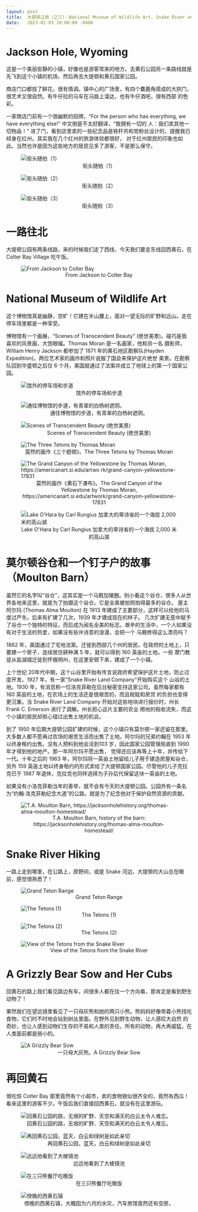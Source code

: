 ```yaml
---
layout: post
title:  大提顿之旅（之三）：National Museum of Wildlife Art, Snake River and West Yellowstone
date:   2023-02-03 10:00:00 -0400
---
```


# Jackson Hole, Wyoming

这是一个美丽安静的小镇，好像也是游客常来的地方。去黄石公园另一条路线就是先飞到这个小镇的机场，然后再去大提顿和黄石国家公园。

商店门口都挂了鲜花，很有情调。镇中心的广场里，有四个麋鹿角搭成的大拱门，很艺术又很自然。有牛仔拉的马车在马路上溜达，也有牛仔酒吧，很有西部
的色彩。

一家商店门前有一个很幽默的招牌，“For the person who has everything, we have everything else!” 中文倒是不太好翻译，“致拥有一切的
人：我们卖其他一切物品！” 进了门，看到店里卖的一些纪念品是铁杆共和党粉丝设计的，提醒我已经身在红州。其实我在几个红州的旅游体验都很好，
对于红州居民的印象也如此。当然也许是因为这些地方的居民见多了游客，不是那么保守。

<figure>
  <img src="../../../assets/images/GrandTeton-Day3/Jackson-Hole-01.jpg" alt="街头随拍（1）"/>
  <center><figcaption>街头随拍（1）</figcaption></center>
</figure>

<figure>
  <img src="../../../assets/images/GrandTeton-Day3/Jackson-Hole-02.jpg" alt="街头随拍（2）"/>
  <center><figcaption>街头随拍（2）</figcaption></center>
</figure>

<figure>
  <img src="../../../assets/images/GrandTeton-Day3/Jackson-Hole-03.jpg" alt="街头随拍（3）"/>
  <center><figcaption>街头随拍（3）</figcaption></center>
</figure>


# 一路往北

大提顿公园有两条线路，来的时候我们走了西线，今天我们要走东线回西黄石，在 Colter Bay Village 吃午饭。

<figure>
  <img src="../../../assets/images/GrandTeton-Day3/Jackson-to-Colter-Bay-Map.png" alt="From Jackson to Colter Bay"/>
  <center><figcaption>From Jackson to Colter Bay</figcaption></center>
</figure>


# National Museum of Wildlife Art

这个博物馆真是幽静，空旷！它建在半山腰上，面对一望无际的旷野和远山。走在停车场里都是一种享受。

博物馆有一个画展，“Scenes of Transcendent Beauty” (绝世美景)。碰巧是我喜欢的风景画，大饱眼福。Thomas Moran 是一名画家，他和另一名
摄影师，William Henry Jackson 都参加了 1871 年的黄石地区勘察队(Hayden Expedition)。两位艺术家的画作和照片说服了国会来保护这片绝世
美景。在勘察队回到华盛顿之后仅 6 个月，美国就通过了法案并成立了地球上的第一个国家公园。

<figure>
  <img src="../../../assets/images/GrandTeton-Day3/National-Museum-of-Wildlife-Art-01.jpg" alt="馆外的停车场和步道"/>
  <center><figcaption>馆外的停车场和步道</figcaption></center>
</figure>

<figure>
  <img src="../../../assets/images/GrandTeton-Day3/National-Museum-of-Wildlife-Art-02.jpg" alt="通往博物馆的步道，有青翠的白杨树遮阴。"/>
  <center><figcaption>通往博物馆的步道，有青翠的白杨树遮阴。</figcaption></center>
</figure>

<figure>
  <img src="../../../assets/images/GrandTeton-Day3/Transcendent-Beauty-Exhibit-01.jpg" alt="Scenes of Transcendent Beauty (绝世美景)"/>
  <center><figcaption>Scenes of Transcendent Beauty (绝世美景)</figcaption></center>
</figure>

<figure>
  <img src="../../../assets/images/GrandTeton-Day3/The-Three-Tetons.jpg" alt="The Three Tetons by Thomas Moran"/>
  <center><figcaption>莫然的画作《三个题顿》。The Three Tetons by Thomas Moran</figcaption></center>
</figure>

<figure>
  <img src="../../../assets/images/GrandTeton-Day3/Yellowstone-Fall-by-Moran.png" alt="The Grand Canyon of the Yellowstone by Thomas Moran, https://americanart.si.edu/artwo
rk/grand-canyon-yellowstone-17831"/>
  <center><figcaption>莫然的画作《黄石下瀑布》。The Grand Canyon of the Yellowstone by Thomas Moran, <br>https://americanart.si.edu/artwork/grand-canyon-yellowstone-17831</figcaption></center>
</figure>

<figure>
  <img src="../../../assets/images/GrandTeton-Day3/Lake-Ohara.jpg" alt="Lake O'Hara by Carl Rungius 加拿大的卑诗省的一个海拔 2,000 米的高山湖"/>
  <center><figcaption>Lake O'Hara by Carl Rungius 加拿大的卑诗省的一个海拔 2,000 米的高山湖</figcaption></center>
</figure>

# 莫尔顿谷仓和一个钉子户的故事（Moulton Barn）

虽然它的名字叫“谷仓”，这其实是一个马厩加猪圈。别小看这个谷仓，很多人从世界各地来这里，就是为了拍摄这个谷仓。它是全美被拍照拍得最多的谷仓。
屋主阿尔玛 (Thomas Alma Moulton) 在 1913 年建成了主要部分，这样可以给他的马度过严冬。后来有扩建了几次，1939 年才建成现在的样子。
几次扩建无意中赋予了谷仓一个独特的特征，而后成为闻名全美的标志。艰辛的生活中，一个人如果没有对于生活的热爱，如果没有些许诗意的浪漫，会把一个
马厩修得这么漂亮吗？

1862 年，美国通过了宅地法案。迁徙到西部几个州的居民，在政府的土地上，只要建一个房子，连续居住耕种满 5 年，就可以得到 160 英亩的土地。一些
摩门教徒从盐湖城迁徙到怀俄明州，在这里安顿下来，建成了一个小镇。

上个世纪 20年代中期，这个山谷里开始有传言说政府希望保护这片土地，防止过度开发。1927 年，有一家“Snake River Land Company”开始购买这个
山谷的土地。1930 年，有消息称一位洛克菲勒在后台秘密支持这家公司。虽然每家都有 160 英亩的土地，在农场上的生活还是很艰苦的，而且税赋和房贷
的负担也变得更沉重。当 Snake River Land Company 开始对这些地块进行报价时，州长 Frank C. Emerson 进行了调解。州长担心这片主要的农业
用地的税收流失，而这个小镇的居民却担心错过出售土地的机会。

到了 1950 年后期大提顿公园扩建的时候，这个小镇只有莫尔顿一家还留在那里。大多数人都不愿再过农场的艰苦生活而出售了土地。阿尔玛的兄弟约翰在
1953 年以终身租约出售。没有人预料到他会活到103 岁，因此国家公园管理局直到 1990 年才得到他的地产。那一年阿尔玛不愿出售，
觉得还应该再等上十年，并传给下一代。十年之后的 1963 年，阿尔玛将一英亩土地留给儿子用于建造房屋和谷仓，另外 159
英亩土地以终身租约的形式卖给了大提顿国家公园。尽管他的儿子克拉克已于 1987 年退休，克拉克也同样选择为子孙后代保留这块一英亩的土地。

如果没有小洛克菲勒当年的善举，就不会有今天的大提顿公园。公园外有一条名为“约翰·洛克菲勒纪念大道”的公路，就是为了纪念他对于保护自然资源的贡献。

<figure>
  <img src="../../../assets/images/GrandTeton-Day3/Moulton-Barn.jpg" alt="T.A. Moulton Barn, https://jacksonholehistory.org/thomas-alma-moulton-homestead/"/>
  <center><figcaption>T.A. Moulton Barn, history of the barn: https://jacksonholehistory.org/thomas-alma-moulton-homestead/</figcaption></center>
</figure>


# Snake River Hiking

一路上走到哪里，在公路上，原野间，或是 Snake 河边，大提顿的大山总在眼前，感觉很熟悉了！

<figure>
  <img src="../../../assets/images/GrandTeton-Day3/Grand-Teton-01.jpg" alt="Grand Teton Range"/>
  <center><figcaption>Grand Teton Range</figcaption></center>
</figure>

<figure>
  <img src="../../../assets/images/GrandTeton-Day3/Grand-Teton-02.jpg" alt="The Tetons (1)"/>
  <center><figcaption>The Tetons (1)</figcaption></center>
</figure>

<figure>
  <img src="../../../assets/images/GrandTeton-Day3/Grand-Teton-03.jpg" alt="The Tetons (2)"/>
  <center><figcaption>The Tetons (2)</figcaption></center>
</figure>

<figure>
  <img src="../../../assets/images/GrandTeton-Day3/Grand-Teton-04.jpg" alt="View of the Tetons from the Snake River"/>
  <center><figcaption>View of the Tetons from the Snake River</figcaption></center>
</figure>


# A Grizzly Bear Sow and Her Cubs

回黄石的路上我们看见路边有车，间很多人都在往一个方向看，那肯定是看到野生动物了！

果然我们在望远镜里看见了一只母灰熊和她的两只小熊。熊妈妈好像带着小熊找吃食物，它们时不时地会钻到树丛里面。在野外见到野生动物，让人感叹大自然
的奇妙，也让人感到动物们生存的不易和人类的责任。所有的动物，再大再威猛，在人类面前都是弱小的。

<figure>
  <img src="../../../assets/images/GrandTeton-Day3/A-Grizzly-Sow.jpg" alt="A Grizzly Bear Sow"/>
  <center><figcaption>一只母大灰熊。A Grizzly Bear Sow</figcaption></center>
</figure>

# 再回黄石

很吃惊 Colter Bay 那里竟然有个小超市，卖的食物貌似很齐全的，竟然有西瓜！看来这里的游客不少。午饭后我们直接回西黄石，就没有在这里游玩。

<figure>
  <img src="../../../assets/images/GrandTeton-Day3/Back-to-Yellowstone.jpg" alt="回黄石公园的路，无垠的旷野、天空和满天的白云太令人难忘。"/>
  <center><figcaption>回黄石公园的路，无垠的旷野、天空和满天的白云太令人难忘。</figcaption></center>
</figure>

<figure>
  <img src="../../../assets/images/GrandTeton-Day3/Back-to-Yellowstone-02.jpg" alt="再回黄石公园，蓝天，白云和绿树是如此亲切"/>
  <center><figcaption>再回黄石公园，蓝天，白云和绿树是如此亲切</figcaption></center>
</figure>

<figure>
  <img src="../../../assets/images/GrandTeton-Day3/Back-to-Yellowstone-03.jpg" alt="远远地看到了大棱镜池"/>
  <center><figcaption>远远地看到了大棱镜池</figcaption></center>
</figure>

<figure>
  <img src="../../../assets/images/GrandTeton-Day3/Three-Bears-Restaurant.jpg" alt="在三只熊餐厅吃晚饭"/>
  <center><figcaption>在三只熊餐厅吃晚饭</figcaption></center>
</figure>

<figure>
  <img src="../../../assets/images/GrandTeton-Day3/West-Yellowstone.jpg" alt="傍晚的西黄石镇"/>
  <center><figcaption>傍晚的西黄石镇，大概因为六月的水灾，汽车旅馆竟然还有空房。</figcaption></center>
</figure>
